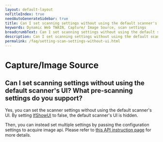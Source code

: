 ```yaml
---
layout: default-layout
noTitleIndex: true
needAutoGenerateSidebar: true
title: Can I set scanning settings without using the default scanner's UI? What pre-scanning settings do you support?
keywords: Dynamic Web TWAIN, Capture/ Image Source, scan settings
breadcrumbText: Can I set scanning settings without using the default scanner's UI? What pre-scanning settings do you support?
description: Can I set scanning settings without using the default scanner's UI? What pre-scanning settings do you support?
permalink: /faq/setting-scan-settings-without-ui.html
---
```


# Capture/Image Source

## Can I set scanning settings without using the default scanner's UI? What pre-scanning settings do you support?

Yes, you can set the scanner settings without using the default scanner's UI. By setting <a href="{{site.info}}api/WebTwain_Acquire.html#ifshowui" target="_blank">IfShowUI</a> to false, the default scanner's UI is hidden.

Then, you can instead set multiple settings by passing the configuration settings to acquire image api. Please refer to <a href="{{site.info}}api/WebTwain_Acquire.html#acquireimage" target="_blank">this API instruction page</a> for more details.
